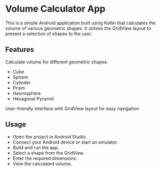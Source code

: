 
# Volume Calculator App

This is a simple Android application built using Kotlin that calculates the volume of various geometric shapes. It utilizes the GridView layout to present a selection of shapes to the user.


## Features

Calculate volume for different geometric shapes:
- Cube
- Sphere
- Cylinder
- Prism
- Hesmisphere
- Hexagonal Pyramid

User-friendly interface with GridView layout for easy navigation

## Usage

- Open the project in Android Studio.
- Connect your Android device or start an emulator.
- Build and run the app.
- Select a shape from the GridView.
- Enter the required dimensions.
- View the calculated volume.
```

